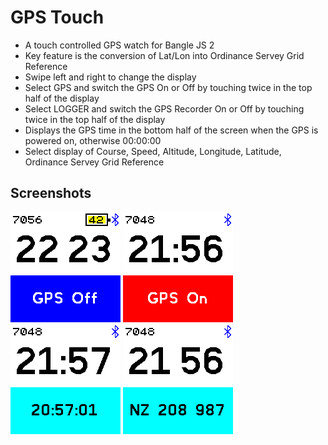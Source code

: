 # GPS Touch

- A touch controlled GPS watch for Bangle JS 2
- Key feature is the conversion of Lat/Lon into Ordinance Servey Grid Reference
- Swipe left and right to change the display
- Select GPS and switch the GPS On or Off by touching twice in the top half of the display
- Select LOGGER and switch the GPS Recorder On or Off by touching twice in the top half of the display
- Displays the GPS time in the bottom half of the screen when the GPS is powered on, otherwise 00:00:00 
- Select display of Course, Speed, Altitude, Longitude, Latitude, Ordinance Servey Grid Reference

## Screenshots

![](screenshot1.png)
![](screenshot2.png)
![](screenshot3.png)
![](screenshot4.png)
